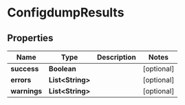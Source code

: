 

# ConfigdumpResults


## Properties

| Name | Type | Description | Notes |
|------------ | ------------- | ------------- | -------------|
|**success** | **Boolean** |  |  [optional] |
|**errors** | **List&lt;String&gt;** |  |  [optional] |
|**warnings** | **List&lt;String&gt;** |  |  [optional] |



